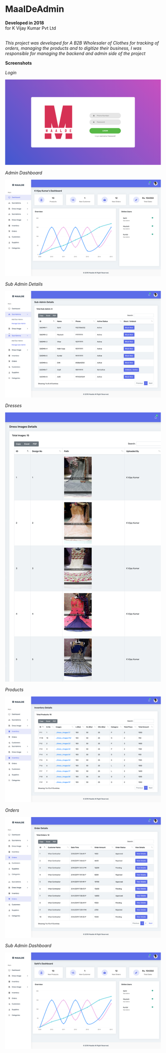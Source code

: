 # MaalDeAdmin

**Developed in 2018** <br />
for K Vijay Kumar Pvt Ltd <br /><br />

*This project was developed for A B2B Wholesaler of Clothes for tracking of orders, managing the products and to digitize their business, I was responsible for managing the backend and admin side of the project*<br />

**Screenshots**

_Login_<br />

![Homepage](https://github.com/sahilachhava/MaalDeAdmin/blob/main/screenshots/login.png)<br />

_Admin Dashboard_<br />

![Homepage](https://github.com/sahilachhava/MaalDeAdmin/blob/main/screenshots/admin.png)<br />

_Sub Admin Details_<br />

![Homepage](https://github.com/sahilachhava/MaalDeAdmin/blob/main/screenshots/subadmins.png)<br />

_Dresses_<br />

![Homepage](https://github.com/sahilachhava/MaalDeAdmin/blob/main/screenshots/dress.png)<br />

_Products_<br />

![Homepage](https://github.com/sahilachhava/MaalDeAdmin/blob/main/screenshots/products.png)<br />

_Orders_<br />

![Homepage](https://github.com/sahilachhava/MaalDeAdmin/blob/main/screenshots/orders.png)<br />

_Sub Admin Dashboard_<br />

![Homepage](https://github.com/sahilachhava/MaalDeAdmin/blob/main/screenshots/subadmin.png)<br />
